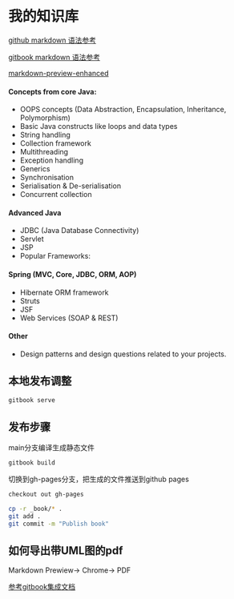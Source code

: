 # 我的知识库

[github markdown 语法参考](https://docs.github.com/cn/free-pro-team@latest/github/writing-on-github/basic-writing-and-formatting-syntax#%E6%A0%87%E9%A2%98)

[gitbook markdown 语法参考](https://docs.gitbook.com/editing-content/markdown#quotes)

[markdown-preview-enhanced](https://shd101wyy.github.io/markdown-preview-enhanced/#/zh-cn/?id=%e7%89%b9%e6%80%a7)

#### Concepts from core Java:

- OOPS concepts (Data Abstraction, Encapsulation, Inheritance, Polymorphism)
- Basic Java constructs like loops and data types
- String handling
- Collection framework
- Multithreading
- Exception handling
- Generics
- Synchronisation
- Serialisation & De-serialisation
- Concurrent collection

#### Advanced Java

- JDBC (Java Database Connectivity)
- Servlet
- JSP
- Popular Frameworks:

#### Spring (MVC, Core, JDBC, ORM, AOP)

- Hibernate ORM framework
- Struts
- JSF
- Web Services (SOAP & REST)

#### Other

- Design patterns and design questions related to your projects.

## 本地发布调整

```bash
gitbook serve
```

## 发布步骤

main分支编译生成静态文件

```bash
gitbook build
```

切换到gh-pages分支，把生成的文件推送到github pages

```bash
checkout out gh-pages

cp -r _book/* .
git add .
git commit -m "Publish book"
```

## 如何导出带UML图的pdf

Markdown Prewiew-> Chrome-> PDF

[参考gitbook集成文档](http://docs.flycloud.me/docs/gitbook/gitbook.com/config/github.html)
